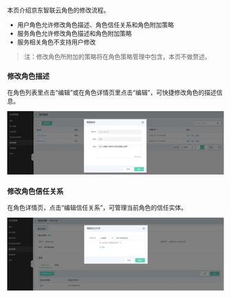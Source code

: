 本页介绍京东智联云角色的修改流程。
- 用户角色允许修改角色描述、角色信任关系和角色附加策略
- 服务角色允许修改角色描述和角色附加策略
- 服务相关角色不支持用户修改

> 注：修改角色所附加的策略将在角色策略管理中包含，本页不做赘述。


### 修改角色描述
在角色列表里点击“编辑”或在角色详情页里点击“编辑”，可快捷修改角色的描述信息。

![image](../../../../../image/IAM/RoleNew/modifyservicerole.png)


### 修改角色信任关系
在角色详情页，点击“编辑信任关系”，可管理当前角色的信任实体。

![image](../../../../../image/IAM/RoleNew/modifytrust.png)
